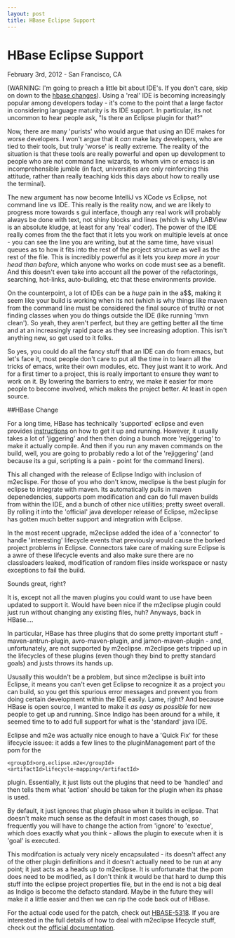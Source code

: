 ```yaml
---
layout: post
title: HBase Eclipse Support
---
```


# HBase Eclipse Support
February 3rd, 2012 - San Francisco, CA

(WARNING: I'm going to preach a little bit about IDE's. If you don't care, skip on down to the <a href="#hbase">hbase changes</a>).
Using a 'real' IDE is becoming increasingly popular among developers today - it's come to the point that a large factor in considering language maturity is its IDE support. In particular, its not uncommon to hear people ask, "Is there an Eclipse plugin for that?" 

Now, there are many 'purists' who would argue that using an IDE makes for worse developers. I won't argue that it _can_ make lazy developers, who are tied to their tools, but truly 'worse' is really extreme. The reality of the situation is that these tools are really powerful and open up development to people who are not command line wizards, to whom vim or emacs is an incomprehensible jumble (in fact, universities are only reinforcing this attitude, rather than really teaching kids this days about how to really use the terminal). 

The new argument has now become IntelliJ vs XCode vs Eclipse, not command line vs IDE. This really is the reality now, and we are likely to progress more towards s gui interface, though any real work will probably always be done with text, not shiny blocks and lines (which is why LABView is an absolute kludge, at least for any 'real' coder). The power of the IDE really comes from the the fact that it lets you work on multiple levels at once - you can see the line you are writing, but at the same time, have visual queues as to how it fits into the rest of the project structure as well as the rest of the file. This is incredibly powerful as it lets you *keep more in your head than before*, which anyone who works on code must see as a benefit. And this doesn't even take into account all the power of the refactorings, searching, hot-links, auto-building, etc that these environments provide. 

On the counterpoint, a lot of IDEs can be a _huge_ pain in the a$$, making it seem like your build is working when its not (which is why things like maven from the command line must be considered the final source of truth) or not finding classes when you do things outside the IDE (like running 'mvn clean'). So yeah, they aren't perfect, but they are getting better all the time and at an increasingly rapid pace as they see increasing adoption. This isn't anything new, so get used to it folks. 

So yes, you could do all the fancy stuff that an IDE can do from emacs, but let's face it, most people don't care to put all the time in to learn all the tricks of emacs, write their own modules, etc. They just want it to work. And for a first timer to a project, this is really important to ensure they _want_ to work on it. By lowering the barriers to entry, we make it easier for more people to become involved, which makes the project better. At least in open source.

##<a name="hbase">HBase Change</a> 

For a long time, HBase has technically 'supported' eclipse and even provides [instructions] on how to get it up and running. However, it usually takes a lot of 'jiggering' and then then doing a bunch more 'rejiggering' to make it actually compile. And then if you run any maven commands on the build, well, you are going to probably redo a lot of the 'rejiggering' (and because its a gui, scripting is a pain - point for the command liners).

This all changed with the release of Eclipse Indigo with inclusion of m2eclispe. For those of you who don't know, meclipse is the best plugin for eclipse to integrate with maven. Its automatically pulls in maven depenedencies, supports pom modification and can do full maven builds from within the IDE, and a bunch of other nice utilities; pretty sweet overall. By rolling it into the 'official' java developer release of Eclipse, m2eclipse has gotten much better support and integration with Eclipse. 

In the most recent upgrade, m2eclipse added the idea of a 'connector' to handle 'interesting' lifecycle events that previously would cause the borked project problems in Eclipse. Connectors take care of making sure Eclipse is a awre of these lifecycle events and also make sure there are no classloaders leaked, modification of random files inside workspace or nasty exceptions to fail the build. 

Sounds great, right?

It is, except not all the maven plugins you could want to use have been updated to support it. Would have been nice if the m2eclipse plugin could just run without changing any existing files, huh? Anyways, back in HBase....

In particular, HBase has three plugins that do some pretty important stuff - maven-antrun-plugin, avro-maven-plugin, and jamon-maven-plugin  - and, unfortunately, are not supported by m2eclipse. m2eclipse gets tripped up in the lifecycles of these plugins (even though they bind to pretty standard goals) and justs throws its hands up.

Ususally this wouldn't be a problem, but since m2eclipse is built into Eclipse, it means you can't even get Eclipse to recognize it as a project you can build, so you get this spurious error messages and prevent you from doing certain development within the IDE easily. Lame, right? And because HBase is open source, I wanted to make it _as easy as possible_ for new people to get up and running. Since Indigo has been around for a while, it seemed time to to add full support for what is the 'standard' java IDE.

Eclipse and m2e was actually nice enough to have a 'Quick Fix' for these lifecycle issuee: it adds a few lines to the pluginManagement part of the pom for the

	<groupId>org.eclipse.m2e</groupId>
	<artifactId>lifecycle-mapping</artifactId>

plugin. Essentially, it just lists out the plugins that need to be 'handled' and then tells them what 'action' should be taken for the plugin when its phase is used. 

By default, it just ignores that plugin phase when it builds in eclipse. That doesn't make much sense as the default in most cases though, so frequently you will have to change the action from 'ignore' to 'exectue', which does exactly what you think - allows the plugin to execute when it is 'goal' is executed.

This modifcation is actualy very nicely encapsulated - its doesn't affect any of the other plugin definitions and it doesn't actually need to be run at any point; it just acts as a heads up to m2eclipse. It is unfortunate that the pom does need to be modified, as I don't think it would be that hard to dump this stuff into the eclipse project properties file, but in the end is not a big deal as Indigo is become the defacto standard.  Maybe in the future they will make it a little easier and then we can rip the code back out of HBase.

For the actual code used for the patch, check out [HBASE-5318]. If you are interested in the full details of how to deal with m2eclipse lifecycle stuff, check out the [official documentation].

[instructions]: http://hbase.apache.org/book.html#eclipse
[official documentation]: http://wiki.eclipse.org/M2E_plugin_execution_not_covered
[HBASE-5318]: https://issues.apache.org/jira/browse/HBASE-5318
